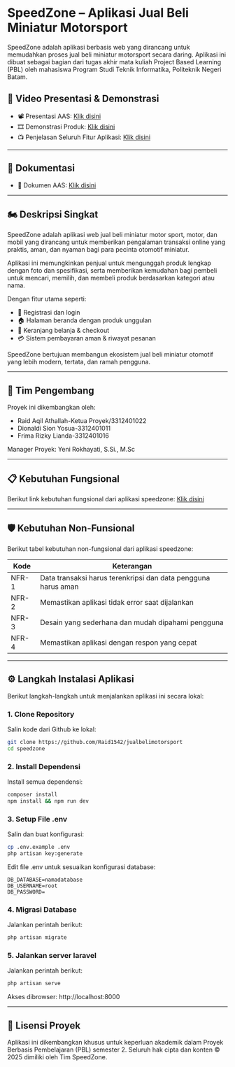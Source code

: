 # SpeedZone – Aplikasi Jual Beli Miniatur Motorsport

SpeedZone adalah aplikasi berbasis web yang dirancang untuk memudahkan proses jual beli miniatur motorsport secara daring. Aplikasi ini dibuat sebagai bagian dari tugas akhir mata kuliah Project Based Learning (PBL) oleh mahasiswa Program Studi Teknik Informatika, Politeknik Negeri Batam.

## 🎥 Video Presentasi & Demonstrasi

- 📽️ Presentasi AAS: [Klik disini](https://www.youtube.com/watch?v=Fi0Q0_EkAb4)
- 🎞️ Demonstrasi Produk: [Klik disini](https://www.youtube.com/watch?v=SC7VvIho_0I)
- 📺 Penjelasan Seluruh Fitur Aplikasi: [Klik disini](https://drive.google.com/file/d/1vf7gYc-0yp0L2RY7471Rv5ceAKfHRQcK/view?usp=sharing)

---

## 📁 Dokumentasi

- 📂 Dokumen AAS: [Klik disini](https://drive.google.com/drive/u/0/folders/1qIZf6U77_PvtuMXEBDA3EtY-SrstNKbZ)

---

## 🏍️ Deskripsi Singkat

SpeedZone adalah aplikasi web jual beli miniatur motor sport, motor, dan mobil yang dirancang untuk memberikan pengalaman transaksi online yang praktis, aman, dan nyaman bagi para pecinta otomotif miniatur.

Aplikasi ini memungkinkan penjual untuk mengunggah produk lengkap dengan foto dan spesifikasi, serta memberikan kemudahan bagi pembeli untuk mencari, memilih, dan membeli produk berdasarkan kategori atau nama.

Dengan fitur utama seperti:

- 🔐 Registrasi dan login
- 🏠 Halaman beranda dengan produk unggulan
- 🛒 Keranjang belanja & checkout
- 💳 Sistem pembayaran aman & riwayat pesanan

SpeedZone bertujuan membangun ekosistem jual beli miniatur otomotif yang lebih modern, tertata, dan ramah pengguna.

---

## 👥 Tim Pengembang

Proyek ini dikembangkan oleh:

- Raid Aqil Athallah-Ketua Proyek/3312401022
- Dionaldi Sion Yosua-3312401011
- Frima Rizky Lianda-3312401016

Manager Proyek: Yeni Rokhayati, S.Si., M.Sc

---

## 📋 Kebutuhan Fungsional

Berikut link kebutuhan fungsional dari aplikasi speedzone: [Klik disini](https://drive.google.com/file/d/1EmUcHMzv_marOjtO1gZwBgoycUmKT3Gn/view?usp=sharing)

---

## 🛡️ Kebutuhan Non-Funsional

Berikut tabel kebutuhan non-fungsional dari aplikasi speedzone:

| Kode    | Keterangan                                                                    |
|---------|-------------------------------------------------------------------------------|
| NFR-1   | Data transaksi harus terenkripsi dan data pengguna harus aman               |
| NFR-2   | Memastikan aplikasi tidak error saat dijalankan                             |
| NFR-3   | Desain yang sederhana dan mudah dipahami pengguna                           |
| NFR-4   | Memastikan aplikasi dengan respon yang cepat                                |

---

## ⚙️ Langkah Instalasi Aplikasi

Berikut langkah-langkah untuk menjalankan aplikasi ini secara lokal:

### 1. Clone Repository

Salin kode dari Github ke lokal:

```bash
git clone https://github.com/Raid1542/jualbelimotorsport
cd speedzone
```

### 2. Install Dependensi

Install semua dependensi:

```bash
composer install
npm install && npm run dev
```

### 3. Setup File .env

Salin dan buat konfigurasi:

```bash
cp .env.example .env
php artisan key:generate
```
Edit file .env untuk sesuaikan konfigurasi database:

```env
DB_DATABASE=namadatabase
DB_USERNAME=root
DB_PASSWORD=
```

### 4. Migrasi Database

Jalankan perintah berikut:

```bash
php artisan migrate
```

### 5. Jalankan server laravel

Jalankan perintah berikut:

```bash
php artisan serve
```
Akses dibrowser:
http://localhost:8000

---

## 📄 Lisensi Proyek

Aplikasi ini dikembangkan khusus untuk keperluan akademik dalam Proyek Berbasis Pembelajaran (PBL) semester 2.
Seluruh hak cipta dan konten © 2025 dimiliki oleh Tim SpeedZone.
